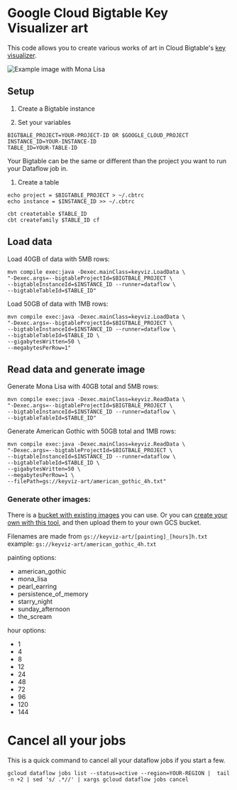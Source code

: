 # Google Cloud Bigtable Key Visualizer art

This code allows you to create various works of art in Cloud Bigtable's [key visualizer](https://cloud.google.com/bigtable/docs/keyvis-overview).

![Example image with Mona Lisa](mona_lisa_example.png)


## Setup

1. Create a Bigtable instance

1. Set your variables
```
BIGTBALE_PROJECT=YOUR-PROJECT-ID OR $GOOGLE_CLOUD_PROJECT
INSTANCE_ID=YOUR-INSTANCE-ID
TABLE_ID=YOUR-TABLE-ID
```
Your Bigtable can be the same or different than the project you want to run your
Dataflow job in.

1. Create a table

```
echo project = $BIGTABLE_PROJECT > ~/.cbtrc
echo instance = $INSTANCE_ID >> ~/.cbtrc

cbt createtable $TABLE_ID
cbt createfamily $TABLE_ID cf
```


## Load data
Load 40GB of data with 5MB rows:
```
mvn compile exec:java -Dexec.mainClass=keyviz.LoadData \
"-Dexec.args=--bigtableProjectId=$BIGTBALE_PROJECT \
--bigtableInstanceId=$INSTANCE_ID --runner=dataflow \
--bigtableTableId=$TABLE_ID"
```

Load 50GB of data with 1MB rows:
```
mvn compile exec:java -Dexec.mainClass=keyviz.LoadData \
"-Dexec.args=--bigtableProjectId=$BIGTBALE_PROJECT \
--bigtableInstanceId=$INSTANCE_ID --runner=dataflow \
--bigtableTableId=$TABLE_ID \
--gigabytesWritten=50 \
--megabytesPerRow=1"
```


## Read data and generate image

Generate Mona Lisa with 40GB total and 5MB rows:
```
mvn compile exec:java -Dexec.mainClass=keyviz.ReadData \
"-Dexec.args=--bigtableProjectId=$BIGTBALE_PROJECT \
--bigtableInstanceId=$INSTANCE_ID --runner=dataflow \
--bigtableTableId=$TABLE_ID"
```

Generate American Gothic  with 50GB total and 1MB rows:
```
mvn compile exec:java -Dexec.mainClass=keyviz.ReadData \
"-Dexec.args=--bigtableProjectId=$BIGTBALE_PROJECT \
--bigtableInstanceId=$INSTANCE_ID --runner=dataflow \
--bigtableTableId=$TABLE_ID \
--gigabytesWritten=50 \
--megabytesPerRow=1 \
--filePath=gs://keyviz-art/american_gothic_4h.txt"
```

### Generate other images:
There is a [bucket with existing images](https://console.cloud.google.com/storage/browser/keyviz-art) you can use. 
Or you can [create your own with this tool](https://codepen.io/billyjacobson/pen/OJVxVzO), and then upload them to your own GCS bucket.

Filenames are made from `gs://keyviz-art/[painting]_[hours]h.txt`
example: `gs://keyviz-art/american_gothic_4h.txt`

painting options:
* american_gothic
* mona_lisa
* pearl_earring
* persistence_of_memory
* starry_night
* sunday_afternoon
* the_scream

hour options: 
* 1
* 4
* 8
* 12
* 24
* 48
* 72
* 96
* 120
* 144


# Cancel all your jobs

This is a quick command to cancel all your dataflow jobs if you start a few. 

```
gcloud dataflow jobs list --status=active --region=YOUR-REGION |  tail -n +2 | sed 's/ .*//' | xargs gcloud dataflow jobs cancel
```